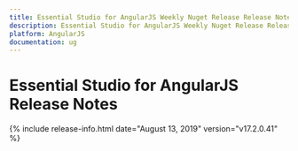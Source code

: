 ```yaml
---
title: Essential Studio for AngularJS Weekly Nuget Release Release Notes  
description: Essential Studio for AngularJS Weekly Nuget Release Release Notes  
platform: AngularJS
documentation: ug
---
```


# Essential Studio for AngularJS  Release Notes  

{% include release-info.html date="August 13, 2019"  version="v17.2.0.41" %} 






